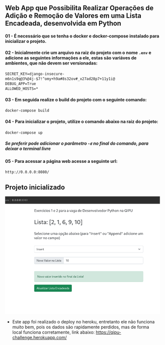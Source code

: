 ## Web App que Possibilita Realizar Operações de Adição e Remoção de Valores em uma Lista Encadeada, desenvolvida em Python

#### 01 - É necessário que se tenha o docker e docker-compose instalado para inicializar o projeto.

#### 02 - Inicialmente crie um arquivo na raiz do projeto com o nome ``` .env ``` e adicione as seguintes informações a ele, estas são variáves de ambientes, que não devem ser versionadas:
```
SECRET_KEY=django-insecure-m6n1s9q@3%@4j-$7!^omy+h9a#8s32ov#_x27ad28p7+11y1i@
DEBUG_APP=True
ALLOWED_HOSTS=*
```

#### 03 - Em seguida realize o build do projeto com o seguinte comando:
```
docker-compose build
```

#### 04 - Para inicializar o projeto, utilize o comando abaixo na raiz do projeto:
```
docker-compose up
```
##### Se preferir pode adicionar o parâmetro ```-d``` no final do comando, para deixar o terminal livre

#### 05 - Para acessar a página web acesse a seguinte url:
```
http://0.0.0.0:8080/
```

## Projeto inicializado

<img src="https://github.com/luisgs7/Qipu-job-challenge/blob/main/screen/qipu.png">

* Este app foi realizado o deploy no heroku, entretanto ele não funciona muito bem, pois os dados são rapidamente perdidos, mas de forma local funciona corretamente, link abaixo:
https://qipu-challenge.herokuapp.com/
